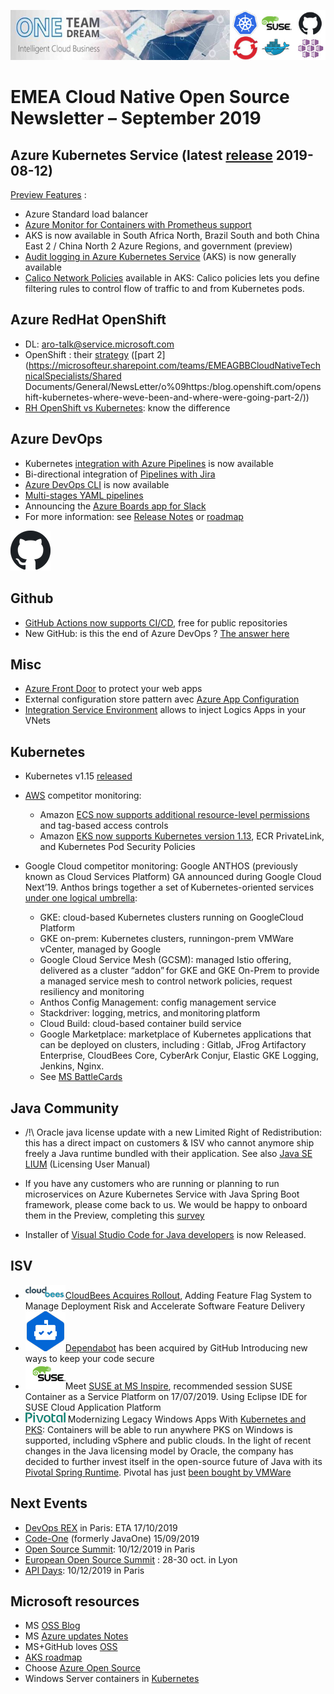 ![](./media/logo-newsletter.jpg)

# EMEA Cloud Native Open Source Newsletter – September 2019

## Azure Kubernetes Service (latest [release](https://github.com/Azure/AKS/releases) 2019-08-12)

[Preview Features](https://github.com/Azure/AKS/blob/master/previews.md) :

- Azure Standard load balancer  
- [Azure Monitor for Containers with Prometheus support](https://azure.microsoft.com/en-us/updates/azure-monitor-for-containers-prometheus-support-for-aks-engines/)
- AKS is now available in South Africa North, Brazil South and both China East 2 / China North 2 Azure Regions, and government (preview)
- [Audit logging in Azure Kubernetes Service](https://azure.microsoft.com/en-us/updates/audit-logging-in-azure-kubernetes-service-aks-is-now-available/) (AKS) is now generally available
- [Calico Network Policies](https://azure.microsoft.com/en-us/blog/integrating-azure-cni-and-calico-a-technical-deep-dive/) available in AKS: Calico policies lets you define filtering rules to control flow of traffic to and from Kubernetes pods.

## Azure RedHat OpenShift  

- DL: aro-talk@service.microsoft.com
- OpenShift : their [strategy](https://blog.openshift.com/openshift-kubernetes-where-weve-been-and-where-were-going-part-1/) ([part 2](https://microsofteur.sharepoint.com/teams/EMEAGBBCloudNativeTechnicalSpecialists/Shared Documents/General/NewsLetter/o%09https:/blog.openshift.com/openshift-kubernetes-where-weve-been-and-where-were-going-part-2/))
- [RH OpenShift vs Kubernetes](https://cloudowski.com/articles/10-differences-between-openshift-and-kubernetes/): know the difference

## Azure DevOps

- Kubernetes [integration with Azure Pipelines](https://docs.microsoft.com/en-us/azure/devops/release-notes/2019/build-may#kubernetes-integration-for-azure-pipelines) is now available
- Bi-directional integration of [Pipelines with Jira](https://docs.microsoft.com/en-us/azure/devops/release-notes/2019/sprint-154-update#azure-pipelines-app-for-jira)
- [Azure DevOps CLI](https://docs.microsoft.com/en-us/azure/devops/release-notes/2019/sprint-154-update#azure-devops-cli-general-availability) is now available
- [Multi-stages YAML pipelines](https://devblogs.microsoft.com/devops/whats-new-with-azure-pipelines/)
- Announcing the [Azure Boards app for Slack](https://devblogs.microsoft.com/devops/announcing-the-azure-boards-app-for-slack/)
- For more information: see [Release Notes](https://docs.microsoft.com/en-us/azure/devops/release-notes) or [roadmap](https://docs.microsoft.com/en-us/azure/devops/release-notes/features-timeline)

![](./media/logo-github.png#thumbnail)

## Github

- [GitHub Actions now supports CI/CD](https://github.blog/2019-08-08-github-actions-now-supports-ci-cd/), free for public repositories
- New GitHub: is this the end of Azure DevOps ? [The answer here](https://www.linkedin.com/pulse/new-github-actions-v2-cicd-feature-thats-awesome-morand/)

## Misc

- [Azure Front Door](https://azure.microsoft.com/en-us/services/frontdoor/) to protect your web apps
- External configuration store pattern avec [Azure App Configuration](https://azure.microsoft.com/en-us/blog/simplify-the-management-of-application-configurations-with-azure-app-configuration/)
- [Integration Service Environment](https://azure.microsoft.com/en-us/updates/integration-service-environments-ise-are-now-generally-available/) allows to inject Logics Apps in your VNets

## Kubernetes

- Kubernetes v1.15 [released](https://github.com/kubernetes/kubernetes/blob/master/CHANGELOG-1.15.md#kubernetes-v115-release-notes)
- [AWS](https://aws.amazon.com/about-aws/whats-new/2019/06/?nc1=h_ls) competitor monitoring:  
  - Amazon [ECS now supports additional resource-level permissions](https://aws.amazon.com/fr/about-aws/whats-new/2019/06/amazon-ecs-now-supports-resource-level-permissions-and-tag-based-access-controls/) and tag-based access controls
  - Amazon [EKS now supports Kubernetes version 1.13](https://aws.amazon.com/fr/about-aws/whats-new/2019/06/amazon-eks-now-supports-kubernetes113-ecr-privatelink-kubernetes-pod-security/), ECR PrivateLink, and Kubernetes Pod Security Policies

- Google Cloud competitor monitoring: Google ANTHOS (previously known as Cloud Services Platform) GA announced during Google Cloud Next’19. Anthos brings together a set of Kubernetes-oriented services [under one logical umbrella](https://cloud.google.com/blog/topics/hybrid-cloud/new-platform-for-managing-applications-in-todays-multi-cloud-world):  
  - GKE: cloud-based Kubernetes clusters running on GoogleCloud Platform  
  - GKE on-prem: Kubernetes clusters, runningon-prem VMWare vCenter, managed by Google  
  - Google Cloud Service Mesh (GCSM): managed Istio offering, delivered as a cluster “addon” for GKE and GKE On-Prem to provide a managed service mesh to control network policies, request resiliency and monitoring
  - Anthos Config Management: config management service  
  - Stackdriver: logging, metrics, and monitoring platform  
  - Cloud Build: cloud-based container build service  
  - Google Marketplace: marketplace of Kubernetes applications that can be deployed on clusters, including : Gitlab, JFrog Artifactory Enterprise, CloudBees Core, CyberArk Conjur, Elastic GKE Logging, Jenkins, Nginx.
  - See [MS BattleCards](https://microsoft.sharepoint.com/teams/GearUp/SitePages/competitorEventrecaps.aspx#Anthos)

## Java Community

- /!\ Oracle java license update with a new Limited Right of Redistribution: this has a direct impact on customers & ISV who cannot anymore ship freely a Java runtime bundled with their application. See also [Java SE LIUM](https://www.oracle.com/downloads/licenses/terms-thirdpartyreadme-java-license.html) (Licensing User Manual)

- If you have any customers who are running or planning to run microservices on Azure Kubernetes Service with Java Spring Boot framework, please come back to us. We would be happy to onboard them in the Preview, completing this [survey](https://microsoft.qualtrics.com/jfe/form/SV_8067P0FXEzPsbpr)

- Installer of [Visual Studio Code for Java developers](https://aka.ms/vscode-java-installer-win) is now Released.

## ISV

- ![Cloudbees](./media/logo-cloudbees.png#table)[CloudBees Acquires Rollout](https://www.cloudbees.com/press/cloudbees-acquires-rollout-adding-feature-flag-system), Adding Feature Flag System to Manage Deployment Risk and Accelerate Software Feature Delivery
- ![Dependabot](./media/logo-dependabot.png#table)[Dependabot](https://dependabot.com/blog/hello-github/) has been acquired by GitHub Introducing new ways to keep your code secure
- ![Suse](./media/logo-suse.png#table)Meet [SUSE at MS Inspire](https://www.suse.com/c/suses-guide-to-navigating-microsoft-inspire-2019/), recommended session SUSE Container as a Service Platform on 17/07/2019. Using Eclipse IDE for SUSE Cloud Application Platform
- ![Pivotal](./media/logo-pivotal.png#table) Modernizing Legacy Windows Apps With [Kubernetes and PKS](https://content.pivotal.io/blog/modernizing-legacy-windows-apps-with-kubernetes-and-pks): Containers will be able to run anywhere PKS on Windows is supported, including vSphere and public clouds. In the light of recent changes in the Java licensing model by Oracle, the company has decided to further invest itself in the open-source future of Java with its [Pivotal Spring Runtime](https://pivotal.io/pivotal-spring-runtime). Pivotal has just [been bought by VMWare](https://www.bloomberg.com/news/articles/2019-08-22/vmware-agrees-to-buy-carbon-black-for-about-2-billion)

## Next Events

- [DevOps REX](https://www.devopsrex.fr/) in Paris: ETA 17/10/2019
- [Code-One](https://www.oracle.com/code-one/) (formerly JavaOne) 15/09/2019
- [Open Source Summit](https://www.opensourcesummit.paris/): 10/12/2019 in Paris  
- [European Open Source Summit](https://events.linuxfoundation.org/events/open-source-summit-europe-2019/) : 28-30 oct. in Lyon
- [API Days](https://www.apidays.co/paris): 10/12/2019 in Paris

## Microsoft resources

- MS [OSS Blog](https://cloudblogs.microsoft.com/opensource/)
- MS [Azure updates Notes](https://azurenotes.tech/)  
- MS+GitHub loves [OSS](https://azure.microsoft.com/en-us/overview/open-source/)
- [AKS roadmap](http://aka.ms/aks/roadmap)
- Choose [Azure Open Source](https://azure.microsoft.com/en-gb/overview/choose-azure-opensource/)
- Windows Server containers in [Kubernetes](https://aka.ms/k8sWindows)

